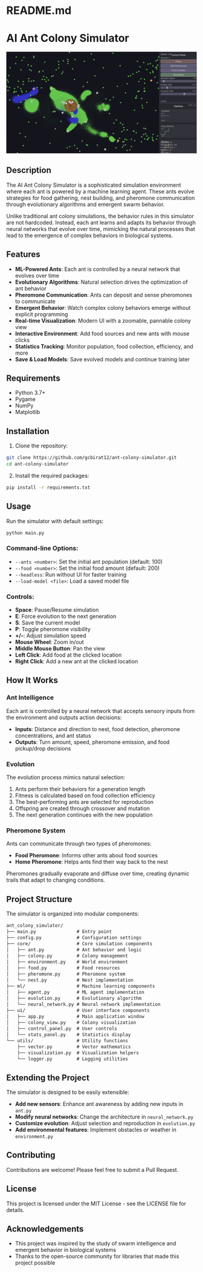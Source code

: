 # README.md
# AI Ant Colony Simulator

![Ant Colony Simulator](images/sample.png)

## Description

The AI Ant Colony Simulator is a sophisticated simulation environment where each ant is powered by a machine learning agent. These ants evolve strategies for food gathering, nest building, and pheromone communication through evolutionary algorithms and emergent swarm behavior.

Unlike traditional ant colony simulations, the behavior rules in this simulator are not hardcoded. Instead, each ant learns and adapts its behavior through neural networks that evolve over time, mimicking the natural processes that lead to the emergence of complex behaviors in biological systems.

## Features

- **ML-Powered Ants**: Each ant is controlled by a neural network that evolves over time
- **Evolutionary Algorithms**: Natural selection drives the optimization of ant behavior
- **Pheromone Communication**: Ants can deposit and sense pheromones to communicate
- **Emergent Behavior**: Watch complex colony behaviors emerge without explicit programming
- **Real-time Visualization**: Modern UI with a zoomable, pannable colony view
- **Interactive Environment**: Add food sources and new ants with mouse clicks
- **Statistics Tracking**: Monitor population, food collection, efficiency, and more
- **Save & Load Models**: Save evolved models and continue training later

## Requirements

- Python 3.7+
- Pygame
- NumPy
- Matplotlib

## Installation

1. Clone the repository:
```bash
git clone https://github.com/gcbirat12/ant-colony-simulator.git
cd ant-colony-simulator
```

2. Install the required packages:
```bash
pip install -r requirements.txt
```

## Usage

Run the simulator with default settings:
```bash
python main.py
```

### Command-line Options:

- `--ants <number>`: Set the initial ant population (default: 100)
- `--food <number>`: Set the initial food amount (default: 200)
- `--headless`: Run without UI for faster training
- `--load-model <file>`: Load a saved model file

### Controls:

- **Space**: Pause/Resume simulation
- **E**: Force evolution to the next generation
- **S**: Save the current model
- **P**: Toggle pheromone visibility
- **+/-**: Adjust simulation speed
- **Mouse Wheel**: Zoom in/out
- **Middle Mouse Button**: Pan the view
- **Left Click**: Add food at the clicked location
- **Right Click**: Add a new ant at the clicked location

## How It Works

### Ant Intelligence

Each ant is controlled by a neural network that accepts sensory inputs from the environment and outputs action decisions:

- **Inputs**: Distance and direction to nest, food detection, pheromone concentrations, and ant status
- **Outputs**: Turn amount, speed, pheromone emission, and food pickup/drop decisions

### Evolution

The evolution process mimics natural selection:

1. Ants perform their behaviors for a generation length
2. Fitness is calculated based on food collection efficiency
3. The best-performing ants are selected for reproduction
4. Offspring are created through crossover and mutation
5. The next generation continues with the new population

### Pheromone System

Ants can communicate through two types of pheromones:

- **Food Pheromone**: Informs other ants about food sources
- **Home Pheromone**: Helps ants find their way back to the nest

Pheromones gradually evaporate and diffuse over time, creating dynamic trails that adapt to changing conditions.

## Project Structure

The simulator is organized into modular components:

```
ant_colony_simulator/
├── main.py               # Entry point
├── config.py             # Configuration settings
├── core/                 # Core simulation components
│   ├── ant.py            # Ant behavior and logic
│   ├── colony.py         # Colony management
│   ├── environment.py    # World environment
│   ├── food.py           # Food resources
│   ├── pheromone.py      # Pheromone system
│   └── nest.py           # Nest implementation
├── ml/                   # Machine learning components
│   ├── agent.py          # ML agent implementation
│   ├── evolution.py      # Evolutionary algorithm
│   └── neural_network.py # Neural network implementation
├── ui/                   # User interface components
│   ├── app.py            # Main application window
│   ├── colony_view.py    # Colony visualization
│   ├── control_panel.py  # User controls
│   └── stats_panel.py    # Statistics display
└── utils/                # Utility functions
    ├── vector.py         # Vector mathematics
    ├── visualization.py  # Visualization helpers
    └── logger.py         # Logging utilities
```

## Extending the Project

The simulator is designed to be easily extensible:

- **Add new sensors**: Enhance ant awareness by adding new inputs in `ant.py`
- **Modify neural networks**: Change the architecture in `neural_network.py`
- **Customize evolution**: Adjust selection and reproduction in `evolution.py`
- **Add environmental features**: Implement obstacles or weather in `environment.py`

## Contributing

Contributions are welcome! Please feel free to submit a Pull Request.

## License

This project is licensed under the MIT License - see the LICENSE file for details.

## Acknowledgements

- This project was inspired by the study of swarm intelligence and emergent behavior in biological systems
- Thanks to the open-source community for libraries that made this project possible